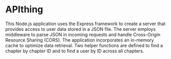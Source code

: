 # APIthing


This Node.js application uses the Express framework to create a server that provides access to user data stored in a JSON file. The server employs middleware to parse JSON in incoming requests and handle Cross-Origin Resource Sharing (CORS). The application incorporates an in-memory cache to optimize data retrieval. Two helper functions are defined to find a chapter by chapter ID and to find a user by ID across all chapters.
